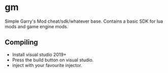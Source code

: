 # gm
Simple Garry's Mod cheat/sdk/whatever base. 
Contains a basic SDK for lua mods and game engine mods.

## Compiling
- Install visual studio 2019+
- Press the build button on visual studio.
- inject with your favourite injector.
